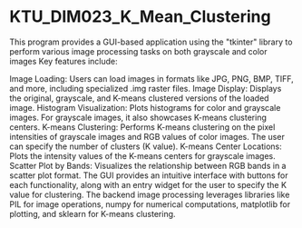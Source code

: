 # KTU_DIM023_K_Mean_Clustering
This program provides a GUI-based application using the "tkinter" library to perform various image processing tasks on both grayscale and color images
Key features include:

Image Loading: Users can load images in formats like JPG, PNG, BMP, TIFF, and more, including specialized .img raster files.
Image Display: Displays the original, grayscale, and K-means clustered versions of the loaded image.
Histogram Visualization: Plots histograms for color and grayscale images. For grayscale images, it also showcases K-means clustering centers.
K-means Clustering: Performs K-means clustering on the pixel intensities of grayscale images and RGB values of color images. The user can specify the number of clusters (K value).
K-means Center Locations: Plots the intensity values of the K-means centers for grayscale images.
Scatter Plot by Bands: Visualizes the relationship between RGB bands in a scatter plot format.
The GUI provides an intuitive interface with buttons for each functionality, along with an entry widget for the user to specify the K value for clustering. The backend image processing leverages libraries like PIL for image operations, numpy for numerical computations, matplotlib for plotting, and sklearn for K-means clustering.
